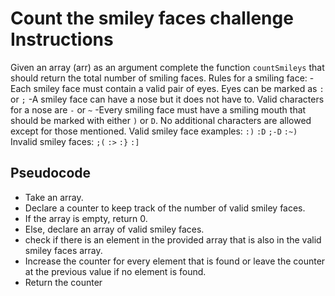 # Count the smiley faces challenge Instructions
Given an array (arr) as an argument complete the function `countSmileys` that should return the total number of smiling faces.
Rules for a smiling face:
-Each smiley face must contain a valid pair of eyes. Eyes can be marked as `:` or `;`
-A smiley face can have a nose but it does not have to. Valid characters for a nose are `-` or `~`
-Every smiling face must have a smiling mouth that should be marked with either `)` or `D`.
No additional characters are allowed except for those mentioned.
Valid smiley face examples:
`:)` `:D` `;-D` `:~)`
Invalid smiley faces:
`;(` `:>` `:}` `:]`

## Pseudocode
- Take an array.
- Declare a counter to keep track of the number of valid smiley faces.
- If the array is empty, return 0.
- Else, declare an array of valid smiley faces.
- check if there is an element in the provided array that is also in the valid smiley faces array.
- Increase the counter for every element that is found or leave the counter at the previous value if no element is found.
- Return the counter
